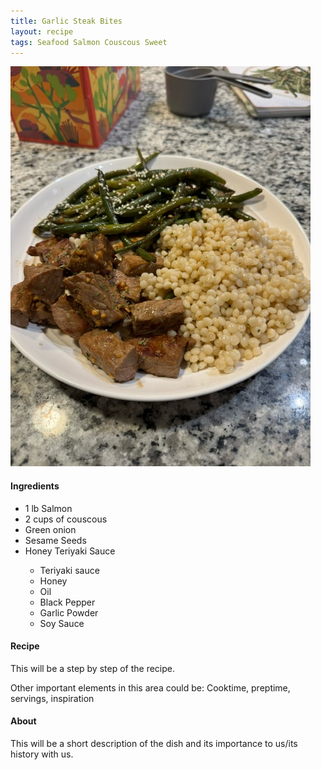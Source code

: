 ```yaml
---
title: Garlic Steak Bites
layout: recipe
tags: Seafood Salmon Couscous Sweet
---
```


<img class="recipePic" src="/assets/img/GarlicSteakBitesSweetSoyGreenBeans.jpeg" alt="SteakBites">
<div>
<h4>Ingredients</h4>
<ul>
  <li>1 lb Salmon</li>
  <li>2 cups of couscous</li>
  <li>Green onion</li>
  <li>Sesame Seeds</li>
  <li>Honey Teriyaki Sauce</li>
    <ul>
      <li>Teriyaki sauce</li>
      <li>Honey</li>
      <li>Oil</li>
      <li>Black Pepper</li>
      <li>Garlic Powder</li>
      <li>Soy Sauce</li>
    </ul>
</ul>
</div>
<div>
<h4>Recipe</h4>
<p>This will be a step by step of the recipe.</p>
</div>
<div>
<p>Other important elements in this area could be: Cooktime, preptime, servings, inspiration </p>
</div>
<div>
<h4>About</h4>
<p>This will be a short description of the dish and its importance to us/its history with us.</p>
</div>

